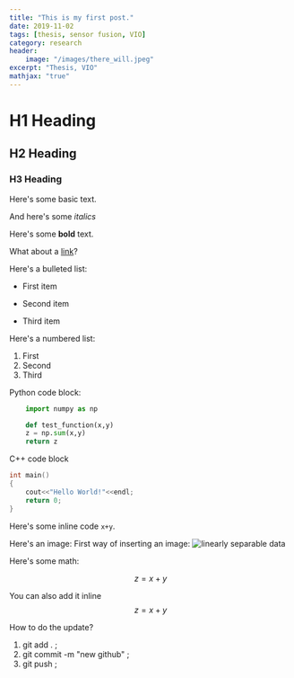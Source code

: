 ```yaml
---
title: "This is my first post."
date: 2019-11-02
tags: [thesis, sensor fusion, VIO]
category: research
header:
    image: "/images/there_will.jpeg"
excerpt: "Thesis, VIO"
mathjax: "true"
---
```


# H1 Heading

## H2 Heading

### H3 Heading

Here's some basic text.

And here's some *italics*

Here's some **bold** text.

What about a [link](https://github.com/WILBURNHUANG)?

Here's a bulleted list:
* First item
+ Second item
- Third item

Here's a numbered list:
1. First
2. Second
3. Third

Python code block:
```python
    import numpy as np

    def test_function(x,y)
    z = np.sum(x,y)
    return z
```
C++ code block
```c++
int main()
{
    cout<<"Hello World!"<<endl;
    return 0;    
}
```

Here's some inline code `x+y`.

Here's an image:
First way of inserting an image:
<img src="{{ site.url }}{{ site.baseurl }}/images/thesis/car.jpg" alt="linearly separable data">

Here's some math:

$$z=x+y$$

You can also add it inline $$z=x+y$$

How to do the update?
1. git add . ;
2. git commit -m "new github" ;
3. git push ;

